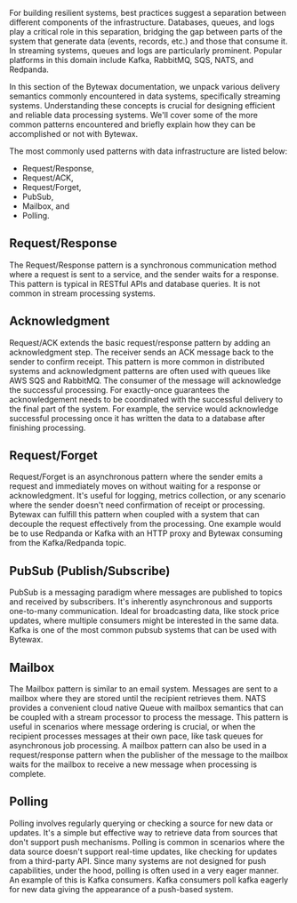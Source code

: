 For building resilient systems, best practices suggest a separation between different components of the infrastructure. Databases, queues, and logs play a critical role in this separation, bridging the gap between parts of the system that generate data (events, records, etc.) and those that consume it. In streaming systems, queues and logs are particularly prominent. Popular platforms in this domain include Kafka, RabbitMQ, SQS, NATS, and Redpanda.

In this section of the Bytewax documentation, we unpack various delivery semantics commonly encountered in data systems, specifically streaming systems. Understanding these concepts is crucial for designing efficient and reliable data processing systems. We'll cover some of the more common patterns encountered and briefly explain how they can be accomplished or not with Bytewax.

The most commonly used patterns with data infrastructure are listed below:

* Request/Response,
* Request/ACK,
* Request/Forget,
* PubSub,
* Mailbox, and
* Polling.

## Request/Response

The Request/Response pattern is a synchronous communication method where a request is sent to a service, and the sender waits for a response. This pattern is typical in RESTful APIs and database queries. It is not common in stream processing systems.

## Acknowledgment

Request/ACK extends the basic request/response pattern by adding an acknowledgment step. The receiver sends an ACK message back to the sender to confirm receipt. This pattern is more common in distributed systems and acknowledgment patterns are often used with queues like AWS SQS and RabbitMQ. The consumer of the message will acknowledge the successful processing. For exactly-once guarantees the acknowledgement needs to be coordinated with the successful delivery to the final part of the system. For example, the service would acknowledge successful processing once it has written the data to a database after finishing processing.

## Request/Forget

Request/Forget is an asynchronous pattern where the sender emits a request and immediately moves on without waiting for a response or acknowledgment. It's useful for logging, metrics collection, or any scenario where the sender doesn't need confirmation of receipt or processing. Bytewax can fulfill this pattern when coupled with a system that can decouple the request effectively from the processing. One example would be to use Redpanda or Kafka with an HTTP proxy and Bytewax consuming from the Kafka/Redpanda topic.

## PubSub (Publish/Subscribe)

PubSub is a messaging paradigm where messages are published to topics and received by subscribers. It's inherently asynchronous and supports one-to-many communication. Ideal for broadcasting data, like stock price updates, where multiple consumers might be interested in the same data. Kafka is one of the most common pubsub systems that can be used with Bytewax.

## Mailbox

The Mailbox pattern is similar to an email system. Messages are sent to a mailbox where they are stored until the recipient retrieves them. NATS provides a convenient cloud native Queue with mailbox semantics that can be coupled with a stream processor to process the message. This pattern is useful in scenarios where message ordering is crucial, or when the recipient processes messages at their own pace, like task queues for asynchronous job processing. A mailbox pattern can also be used in a request/response pattern when the publisher of the message to the mailbox waits for the mailbox to receive a new message when processing is complete.

## Polling

Polling involves regularly querying or checking a source for new data or updates. It's a simple but effective way to retrieve data from sources that don't support push mechanisms. Polling is common in scenarios where the data source doesn't support real-time updates, like checking for updates from a third-party API. Since many systems are not designed for push capabilities, under the hood, polling is often used in a very eager manner. An example of this is Kafka consumers. Kafka consumers poll kafka eagerly for new data giving the appearance of a push-based system.
